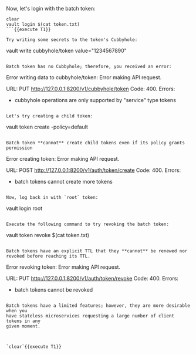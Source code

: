Now, let's login with the batch token:

```
clear
vault login $(cat token.txt)
```{{execute T1}}

Try writing some secrets to the token's Cubbyhole:

```
vault write cubbyhole/token value="1234567890"
```{{execute T1}}

Batch token has no Cubbyhole; therefore, you received an error:

```
Error writing data to cubbyhole/token: Error making API request.

URL: PUT http://127.0.0.1:8200/v1/cubbyhole/token
Code: 400. Errors:

* cubbyhole operations are only supported by "service" type tokens
```

Let's try creating a child token:

```
vault token create -policy=default
```{{execute T1}}

Batch token **cannot** create child tokens even if its policy grants permission

```
Error creating token: Error making API request.

URL: POST http://127.0.0.1:8200/v1/auth/token/create
Code: 400. Errors:

* batch tokens cannot create more tokens
```

Now, log back in with `root` token:

```
vault login root
```{{execute T1}}

Execute the following command to try revoking the batch token:

```
vault token revoke $(cat token.txt)
```{{execute T1}}

Batch tokens have an explicit TTL that they **cannot** be renewed nor revoked before reaching its TTL.

```
Error revoking token: Error making API request.

URL: PUT http://127.0.0.1:8200/v1/auth/token/revoke
Code: 400. Errors:

* batch tokens cannot be revoked
```

Batch tokens have a limited features; however, they are more desirable when you
have stateless microservices requesting a large number of client tokens in any
given moment.



`clear`{{execute T1}}

